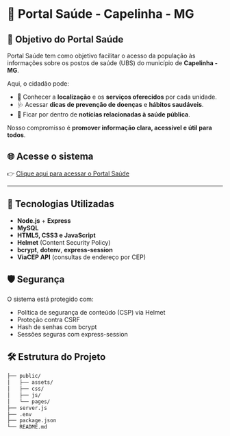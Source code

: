 # 🏥 Portal Saúde - Capelinha - MG

## 📌 Objetivo do Portal Saúde

Portal Saúde tem como objetivo facilitar o acesso da população às informações sobre os postos de saúde (UBS) do município de **Capelinha - MG**.

Aqui, o cidadão pode:

- 📍 Conhecer a **localização** e os **serviços oferecidos** por cada unidade.
- 🩺 Acessar **dicas de prevenção de doenças** e **hábitos saudáveis**.
- 📰 Ficar por dentro de **notícias relacionadas à saúde pública**.

Nosso compromisso é **promover informação clara, acessível e útil para todos**.

## 🌐 Acesse o sistema

👉 [Clique aqui para acessar o Portal Saúde](https://projeto-ubs.onrender.com)

---

## 🚀 Tecnologias Utilizadas

- **Node.js** + **Express**
- **MySQL**
- **HTML5, CSS3 e JavaScript**
- **Helmet** (Content Security Policy)
- **bcrypt**, **dotenv**, **express-session**
- **ViaCEP API** (consultas de endereço por CEP)

## 🛡️ Segurança

O sistema está protegido com:

- Política de segurança de conteúdo (CSP) via Helmet
- Proteção contra CSRF
- Hash de senhas com bcrypt
- Sessões seguras com express-session

## 🛠️ Estrutura do Projeto

```bash
├── public/
│   ├── assets/
│   ├── css/
│   ├── js/
│   └── pages/
├── server.js
├── .env
├── package.json
└── README.md
